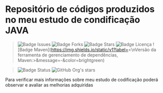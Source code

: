 <h1>Repositório de códigos produzidos no meu estudo de condificação JAVA</h1>

> ![Badge Issues](https://img.shields.io/github/issues/FernandoLopesCoder/estudando-codificacao)
> ![Badge Forks](https://img.shields.io/github/forks/FernandoLopesCoder/estudando-codificacao)
> ![Badge Stars](https://img.shields.io/github/stars/FernandoLopesCoder/estudando-codificacao)
> ![Badge Licença](https://img.shields.io/github/license/FernandoLopesCoder/estudando-codificacao)
> ![Badge Maven](https://img.shields.io/static/v1?label=<\nVersão da ferramenta de gerenciamento de dependências, Maven:>&message=-&color=brightgreen)


> ![Badge Status](http://img.shields.io/static/v1?label=STATUS&message=EM%20DESENVOLVIMENTO&color=GREEN&style=for-the-badge)
> ![GitHub Org's stars](https://img.shields.io/github/stars/FernandoLopesCoder/estudando-codificacao?style=social)

Para verificar mais informações sobre meu estudo de codificação poderá observar e avaliar as melhorias adquiridas
